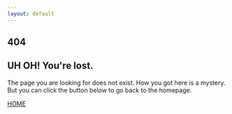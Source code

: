 ```yaml
---
layout: default
---
```


<section class="container">
  <h1>404</h1>
  <h2>UH OH! You're lost.</h2>
  <p>The page you are looking for does not exist.
How you got here is a mystery. But you can click the button below
to go back to the homepage.
  </p>
  <a class="button accent-button" href="{{ '/' | relative_url }}">HOME</a>
</section>
